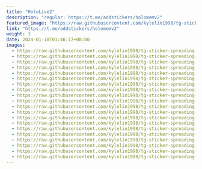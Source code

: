 ```yaml
---
title: "HoloLive2"
description: "regular: https://t.me/addstickers/holomemv2"
featured_image: "https://raw.githubusercontent.com/kylelin1998/tg-sticker-spreading-worldwide-images/main/img/33ddfa04-0ae4-4f46-8449-bea6f349f58d.jpg"
link: "https://t.me/addstickers/holomemv2"
weight: 3
date: 2024-01-18T01:46:17+08:00
images:
  - https://raw.githubusercontent.com/kylelin1998/tg-sticker-spreading-worldwide-images/main/img/33ddfa04-0ae4-4f46-8449-bea6f349f58d.jpg
  - https://raw.githubusercontent.com/kylelin1998/tg-sticker-spreading-worldwide-images/main/img/e75b9a89-eb44-43aa-a47a-84e35eb0b57b.jpg
  - https://raw.githubusercontent.com/kylelin1998/tg-sticker-spreading-worldwide-images/main/img/bbc3a69d-0a7c-4cfb-aef2-80bd2d01a564.jpg
  - https://raw.githubusercontent.com/kylelin1998/tg-sticker-spreading-worldwide-images/main/img/3b9d612a-489a-42fe-924d-094b5d1eb316.jpg
  - https://raw.githubusercontent.com/kylelin1998/tg-sticker-spreading-worldwide-images/main/img/3f92cdbf-5cec-410d-983b-f41b8eab933c.jpg
  - https://raw.githubusercontent.com/kylelin1998/tg-sticker-spreading-worldwide-images/main/img/465ffd25-67f2-4b16-91de-189ab8609ef9.jpg
  - https://raw.githubusercontent.com/kylelin1998/tg-sticker-spreading-worldwide-images/main/img/72d2c24e-2471-47a0-be8d-79f7db20d49e.jpg
  - https://raw.githubusercontent.com/kylelin1998/tg-sticker-spreading-worldwide-images/main/img/bcda410c-5145-431d-ba0a-436c39ce7df7.jpg
  - https://raw.githubusercontent.com/kylelin1998/tg-sticker-spreading-worldwide-images/main/img/97e26aa8-568b-4413-b994-87a33c4a3e79.jpg
  - https://raw.githubusercontent.com/kylelin1998/tg-sticker-spreading-worldwide-images/main/img/eff8d216-a9b1-4737-937c-12420c838217.jpg
  - https://raw.githubusercontent.com/kylelin1998/tg-sticker-spreading-worldwide-images/main/img/0a09a734-1f3a-4fda-9291-bb3670637714.jpg
  - https://raw.githubusercontent.com/kylelin1998/tg-sticker-spreading-worldwide-images/main/img/bb3a93a7-34ab-4748-80e4-8b30a976d185.jpg
  - https://raw.githubusercontent.com/kylelin1998/tg-sticker-spreading-worldwide-images/main/img/d307c3a9-43e0-4ca5-ae95-34bea5361a5f.jpg
  - https://raw.githubusercontent.com/kylelin1998/tg-sticker-spreading-worldwide-images/main/img/55a2bc8e-be7b-4be0-a34d-d0235dd812e4.jpg
  - https://raw.githubusercontent.com/kylelin1998/tg-sticker-spreading-worldwide-images/main/img/faccb4d5-1604-47f9-8b2d-73548190828d.jpg
  - https://raw.githubusercontent.com/kylelin1998/tg-sticker-spreading-worldwide-images/main/img/302be633-f0c5-4197-b256-92c8b1ed584f.jpg
  - https://raw.githubusercontent.com/kylelin1998/tg-sticker-spreading-worldwide-images/main/img/575980c4-8d75-4e53-9358-8ed41e64762c.jpg
  - https://raw.githubusercontent.com/kylelin1998/tg-sticker-spreading-worldwide-images/main/img/5098094c-b8da-4a7a-ab20-8706924bda06.jpg
  - https://raw.githubusercontent.com/kylelin1998/tg-sticker-spreading-worldwide-images/main/img/36685e2f-26d7-42f2-a452-9b45d2ab0bb3.jpg
  - https://raw.githubusercontent.com/kylelin1998/tg-sticker-spreading-worldwide-images/main/img/41ca139f-bebf-46d4-a02c-2efba6f75817.jpg
---
```

